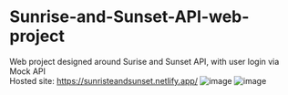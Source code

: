 # Sunrise-and-Sunset-API-web-project
Web project designed around Surise and Sunset API, with user login via Mock API <br>
Hosted site: https://sunristeandsunset.netlify.app/
![image](https://github.com/dzemil04/Sunrise-and-Sunset-API-web-project/assets/118398243/fa572ab2-42f0-4315-94b9-a13979f2192a)
![image](https://github.com/dzemil04/Sunrise-and-Sunset-API-web-project/assets/118398243/2ea51505-c3f1-44d6-ac78-41836038ef77)
